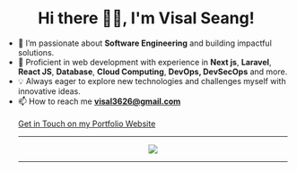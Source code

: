 <h1 align="center"> Hi there 👋🏻, I'm Visal Seang!</h1>

- 👀 I’m passionate about **Software Engineering** and building impactful solutions.
- 💼 Proficient in web development with experience in **Next js**, **Laravel**, **React JS**, **Database**, **Cloud Computing**, **DevOps, DevSecOps** and more.
- 💡 Always eager to explore new technologies and challenges myself with innovative ideas.
- 📫 How to reach me **visal3626@gmail.com**</br></br>
  <a href="https://visalseang.me" target="_blank">Get in Touch on my Portfolio Website</a>
    <hr/>
  <p align="center"><img src="https://skillicons.dev/icons?i=react,nextjs,docker,aws,postgres,php,laravel,ts,js,tailwind,git,mysql,nginx,jenkins&perline=14" /></p>
  <hr/>



